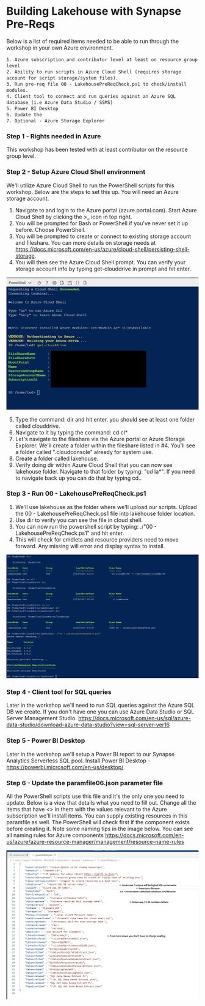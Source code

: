 # Building Lakehouse with Synapse Pre-Reqs
Below is a list of required items needed to be able to run through the workshop in your own Azure environment.  
		
	1. Azure subscription and contributor level at least on resource group level 
	2. Ability to run scripts in Azure Cloud Shell (requires storage account for script storage/system files). 
	3. Run pre-req file 00 - LakehousePreReqCheck.ps1 to check/install modules.  
	4. Client tool to connect and run queries against an Azure SQL database (i.e Azure Data Studio / SSMS)
 	5. Power BI Desktop 
	6. Update the 
	7. Optional - Azure Storage Explorer 
  



### Step 1 - Rights needed in Azure ###
This workshop has been tested with at least contributor on the resource group level.  

### Step 2 - Setup Azure Cloud Shell environment ###
We'll utilize Azure Cloud Shell to run the PowerShell scripts for this workshop.  Below are the steps to set this up.  You will need an Azure storage account.  

1. Navigate to and login to the Azure portal (azure.portal.com).  Start Azure Cloud Shell by clicking the  >_ icon in top right.  
2. You will be prompted for Bash or PowerShell if you've never set it up before.  Choose PowerShell. 
3. You will be prompted to create or connect to existing storage account and fileshare.  You can more details on storage needs at  https://docs.microsoft.com/en-us/azure/cloud-shell/persisting-shell-storage.  
4. You will then see the Azure Cloud Shell prompt.  You can verify your storage account info by typing get-clouddrive in prompt and hit enter.  

![alt text](https://github.com/hfoley/EDU/blob/master/images/lakehouse/CloudShell02.jpg?raw=true)

5. Type the command:  dir and hit enter.  you should see at least one folder called clouddrive.  
6. Navigate to it by typing the command:  cd cl*  
7. Let's navigate to the fileshare via the Azure portal or Azure Storage Explorer.  We'll create a folder within the fileshare listed in #4.  You'll see a folder called ".cloudconsole" already for system use.  
8. Create a folder called lakehouse. 
9. Verify doing dir within Azure Cloud Shell that you can now see lakehouse folder.  Navigate to that folder by typing: "cd la*".  If you need to navigate back up you can do that by typing cd..

### Step 3 - Run 00 - LakehousePreReqCheck.ps1 ###
1. We'll use lakehouse as the folder where we'll upload our scripts.  Upload the 00 - LakehousePreReqCheck.ps1 file into lakehouse folder location. 
2. Use dir to verify you can see the file in cloud shell.  
3. You can now run the powershell script by typing: ./"00 - LakehousePreReqCheck.ps1" and hit enter. 
4. This will check for cmdlets and resource providers need to move forward.  Any missing will error and display syntax to install. 

![alt text](https://github.com/hfoley/EDU/blob/master/images/lakehouse/CloudShell03.jpg?raw=true)
		
	
### Step 4 - Client tool for SQL queries ###
Later in the workshop we'll need to run SQL queries against the Azure SQL DB we create.  If you don't have one you can use Azure Data Studio or SQL Server Management Studio. https://docs.microsoft.com/en-us/sql/azure-data-studio/download-azure-data-studio?view=sql-server-ver16

### Step 5 - Power BI Desktop ###
Later in the workshop we'll setup a Power BI report to our Synapse Analytics Serverless SQL pool.  Install Power BI Desktop - https://powerbi.microsoft.com/en-us/desktop/

### Step 6 - Update the paramfile06.json parameter file ### 
All the PowerShell scripts use this file and it's the only one you need to update.  Below is a view that details what you need to fill out.  Change all the items that have <> in them with the values relevant to the Azure subscription we'll install items.  You can supply existing resources in this paramfile as well.  The PowerShell will check first if the component exists before creating it.  Note some naming tips in the image below.  You can see all naming rules for Azure components https://docs.microsoft.com/en-us/azure/azure-resource-manager/management/resource-name-rules

![alt text](https://github.com/hfoley/EDU/blob/master/images/lakehouse/paramfile06.jpg?raw=true)


